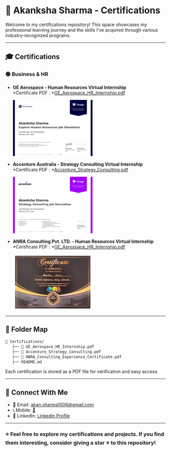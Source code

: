 # 📜 Akanksha Sharma - Certifications

Welcome to my certifications repository! This space showcases my professional learning journey and the skills I've acquired through various industry-recognized programs.

---

## 🎓 **Certifications**

### 🟢 **Business & HR**
- **GE Aerospace - Human Resources Virtual Internship**  
  *Certificate PDF : *[GE_Aerospace_HR_Internship.pdf](https://github.com/akankshasharmahr/certificates/GE_Aerospace_HR_Internship.pdf)<br>
  
  <a href="https://github.com/akankshasharmahr/certificates/blob/main/Certifications/GE_Aerospace_HR_Internship" target="_blank">
    <img src="https://github.com/akankshasharmahr/certificates/blob/main/Certifications/thumb/GE_Aerospace_HR_Internship.jpg" alt="DataCamp Certificate" width="250px">
  </a>
- **Accenture Australia - Strategy Consulting Virtual Internship**  
  *Certificate PDF : *[Accenture_Strategy_Consulting.pdf](https://github.com/akankshasharmahr/certificates/Accenture_Strategy_Consulting.pdf)<br>
  
  <a href="https://github.com/akankshasharmahr/certificates/blob/main/Certifications/Accenture_Strategy_Consulting" target="_blank">
    <img src="https://github.com/akankshasharmahr/certificates/blob/main/Certifications/thumb/Accenture_Strategy_Consulting.jpg" alt="DataCamp Certificate" width="250px">
  </a>
- **ANRA Consulting Pvt. LTD. - Human Resources Virtual Internship**  
  *Certificate PDF : *[GE_Aerospace_HR_Internship.pdf](https://github.com/akankshasharmahr/certificates/ANRA_Consulting_Experience_Certificate.pdf)<br>
  
  <a href="https://github.com/akankshasharmahr/certificates/blob/main/Certifications/ANRA_Consulting_Experience_Certificate" target="_blank">
    <img src="https://github.com/akankshasharmahr/certificates/blob/main/Certifications/thumb/ANRA_Consulting_Experience_Certificate.jpg" alt="DataCamp Certificate" width="250px">
  </a>
 
---

## 📁 **Folder Map**
```
📂 Certifications/
   ├── 📜 GE_Aerospace_HR_Internship.pdf
   ├── 📜 Accenture_Strategy_Consulting.pdf
   ├── 📜 ANRA_Consulting_Experience_Certificate.pdf
   ├── README.md
```
Each certification is stored as a PDF file for verification and easy access.

---

## 🔗 **Connect With Me**
- 📧 Email: [akan.sharma1006@gmail.com](mailto:hirewithakanksha@gmail.com)
- 📞 Mobile: [📱](tel:+918085448328 )
- 💼 LinkedIn: [LinkedIn Profile](https://www.linkedin.com/in/akankshasharma-hr/)


---

### ⭐ Feel free to explore my certifications and projects. If you find them interesting, consider giving a star ⭐ to this repository!
